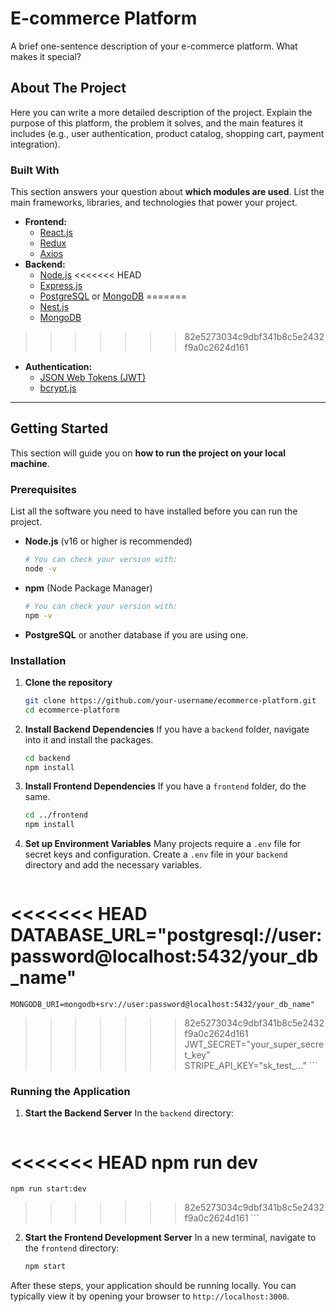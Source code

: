 # E-commerce Platform

A brief one-sentence description of your e-commerce platform. What makes it special?

## About The Project

Here you can write a more detailed description of the project. Explain the purpose of this platform, the problem it solves, and the main features it includes (e.g., user authentication, product catalog, shopping cart, payment integration).

### Built With

This section answers your question about **which modules are used**. List the main frameworks, libraries, and technologies that power your project.

*   **Frontend:**
    *   [React.js](https://reactjs.org/)
    *   [Redux](https://redux.js.org/)
    *   [Axios](https://axios-http.com/)
*   **Backend:**
    *   [Node.js](https://nodejs.org/)
<<<<<<< HEAD
    *   [Express.js](https://expressjs.com/)
    *   [PostgreSQL](https://www.postgresql.org/) or [MongoDB](https://www.mongodb.com/)
=======
    *   [Nest.js](https://nestjs.com/)
    *   [MongoDB](https://www.mongodb.com/)
>>>>>>> 82e5273034c9dbf341b8c5e2432f9a0c2624d161
*   **Authentication:**
    *   [JSON Web Tokens (JWT)](https://jwt.io/)
    *   [bcrypt.js](https://www.npmjs.com/package/bcrypt)

---

## Getting Started

This section will guide you on **how to run the project on your local machine**.

### Prerequisites

List all the software you need to have installed before you can run the project.

*   **Node.js** (v16 or higher is recommended)
    ```sh
    # You can check your version with:
    node -v
    ```
*   **npm** (Node Package Manager)
    ```sh
    # You can check your version with:
    npm -v
    ```
*   **PostgreSQL** or another database if you are using one.

### Installation

1.  **Clone the repository**
    ```sh
    git clone https://github.com/your-username/ecommerce-platform.git
    cd ecommerce-platform
    ```

2.  **Install Backend Dependencies**
    If you have a `backend` folder, navigate into it and install the packages.
    ```sh
    cd backend
    npm install
    ```

3.  **Install Frontend Dependencies**
    If you have a `frontend` folder, do the same.
    ```sh
    cd ../frontend
    npm install
    ```

4.  **Set up Environment Variables**
    Many projects require a `.env` file for secret keys and configuration. Create a `.env` file in your `backend` directory and add the necessary variables.
    ```
<<<<<<< HEAD
    DATABASE_URL="postgresql://user:password@localhost:5432/your_db_name"
=======
    MONGODB_URI=mongodb+srv://user:password@localhost:5432/your_db_name"
>>>>>>> 82e5273034c9dbf341b8c5e2432f9a0c2624d161
    JWT_SECRET="your_super_secret_key"
    STRIPE_API_KEY="sk_test_..."
    ```

### Running the Application

1.  **Start the Backend Server**
    In the `backend` directory:
    ```sh
<<<<<<< HEAD
    npm run dev
=======
    npm run start:dev
>>>>>>> 82e5273034c9dbf341b8c5e2432f9a0c2624d161
    ```

2.  **Start the Frontend Development Server**
    In a new terminal, navigate to the `frontend` directory:
    ```sh
    npm start
    ```

After these steps, your application should be running locally. You can typically view it by opening your browser to `http://localhost:3000`.
